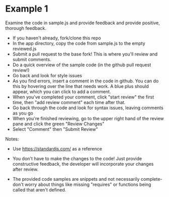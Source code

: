 # Example 1

Examine the code in sample.js and provide feedback and provide positive, thorough feedback.

- If you haven't already, fork/clone this repo
- In the app directory, copy the code from sample.js to the empty reviewed.js
- Submit a pull request to the base fork! This is where you'll review and submit comments.
- Do a quick overview of the sample code (in the github pull request review!)
- Go back and look for style issues
- As you find errors, insert a comment in the code in github. You can do this by hovering over the line that needs work. A blue plus should appear, which you can click to add a comment.
- When you've completed your comment, click "start review" the first time, then "add review comment" each time after that.
- Go back through the code and look for syntax issues, leaving comments as you go
- When you're finished reviewing, go to the upper right hand of the review pane and click the green "Review Changes"
- Select "Comment" then "Submit Review"

Notes:
- Use https://standardjs.com/ as a reference

- You don't have to make the changes to the code! Just provide constructive feedback, the developer will incorporate your changes after review.

- The provided code samples are snippets and not necessarily complete- don't worry about things like missing "requires" or functions being called that aren't defined.
